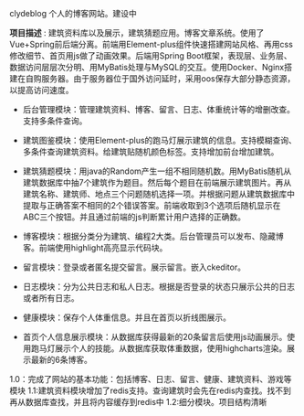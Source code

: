 clydeblog
个人的博客网站。建设中

**项目描述** : 建筑资料库以及展示，建筑猜题应用。博客文章系统。使用了Vue+Spring前后端分离。前端用Element-plus组件快速搭建网站风格、再用css修改细节、首页用js做了动画效果。后端用Spring Boot框架，表现层、业务层、数据访问层层次分明、用MyBatis处理与MySQL的交互。使用Docker、Nginx搭建在自购服务器。由于服务器位于国外访问延时，采用oos保存大部分静态资源，以提高访问速度。
- 后台管理模块：管理建筑资料、博客、留言、日志、体重统计等的增删改查。支持多条件查询。

- 建筑图鉴模块：使用Element-plus的跑马灯展示建筑的信息。支持模糊查询、多条件查询建筑资料。给建筑贴随机颜色标签。支持增加前台增加建筑。

- 建筑猜题模块：用java的Random产生一组不相同随机数。用MyBatis随机从建筑数据库中抽7个建筑作为题目。然后每个题目在前端展示建筑图片。再从建筑名称、建筑师、地点三个问题随机选择一项。并根据问题从建筑数据库中提取与正确答案不相同的2个错误答案。前端收取到3个选项后随机显示在ABC三个按钮。并且通过前端的js判断累计用户选择的正确数。

- 博客模块：根据分类分为建筑、编程2大类。后台管理员可以发布、隐藏博客。前端使用highlight高亮显示代码块。

- 留言模块：登录或者匿名提交留言。展示留言。嵌入ckeditor。

- 日志模块：分为公共日志和私人日志。根据是否登录的状态只展示公共的日志或者所有日志。

- 健康模块：保存个人体重信息。并且在首页以折线图展示。

- 首页个人信息展示模块：从数据库获得最新的20条留言后使用js动画展示。使用跑马灯展示个人的技能。从数据库获取体重数据，使用highcharts渲染。展示最新的6条博客。

1.0：完成了网站的基本功能：包括博客、日志、留言、健康、建筑资料、游戏等模块
1.1:建筑资料模块增加了redis支持。查询建筑时会先在redis内查找。找不到再从数据库查找，并且将内容缓存到redis中
1.2:细分模块。项目结构清晰